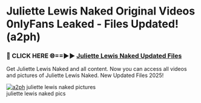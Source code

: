 # Juliette Lewis Naked Original Videos 0nlyFans Leaked - Files Updated! (a2ph)

<h3>🔴 CLICK HERE 🌐==►► <a href="https://tinyurl.com/up5wt9bj" rel="nofollow">Juliette Lewis Naked Updated Files</a></h3>

Get Juliette Lewis Naked and all content. Now you can access all videos and pictures of Juliette Lewis Naked. New Updated Files 2025!

[![a2ph](https://i.imgur.com/ABiUzMV.gif)](https://tinyurl.com/up5wt9bj)
juliette lewis naked pictures<br>
juliette lewis naked pics